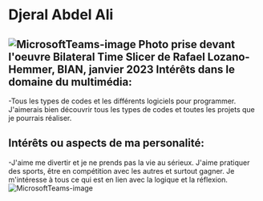 # Djeral Abdel Ali

![MicrosoftTeams-image](https://user-images.githubusercontent.com/112128079/219426352-e8bf4358-510f-4c23-bf04-7069c56bd629.png)
Photo prise devant l'oeuvre Bilateral Time Slicer de Rafael Lozano-Hemmer, BIAN, janvier 2023
Intérêts dans le domaine du multimédia:
--------------------------------------------------------------------------------------------------------------------------------------------------------
-Tous les types de codes et les différents logiciels pour programmer. J'aimerais bien découvrir tous les types de codes et toutes les projets que je pourrais réaliser. 

Intérêts ou aspects de ma personalité:
--------------------------------------------------------------------------------------------------------------------------------------------------------
-J'aime me divertir et je ne prends pas la vie au sérieux. J'aime pratiquer des sports, être en compétition avec les autres et surtout gagner.
Je m'intéresse à tous ce qui est en lien avec la logique et la réflexion.
![MicrosoftTeams-image](https://user-images.githubusercontent.com/112128079/219426352-e8bf4358-510f-4c23-bf04-7069c56bd629.png)
